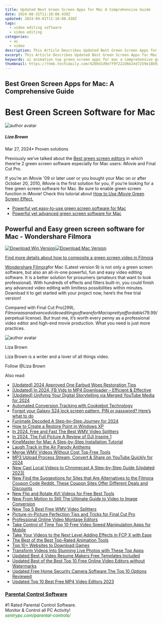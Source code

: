 ```yaml
---
title: Updated Best Green Screen Apps for Mac A Comprehensive Guide
date: 2024-08-31T11:10:08.430Z
updated: 2024-09-01T11:10:08.430Z
tags: 
  - video editing software
  - video editing
categories: 
  - ai
  - video
description: This Article Describes Updated Best Green Screen Apps for Mac A Comprehensive Guide
excerpt: This Article Describes Updated Best Green Screen Apps for Mac A Comprehensive Guide
keywords: ai animation top green screen apps for mac a comprehensive guide,the best free mov movie editors a comprehensive guide,vllo for mac a comprehensive guide to downloads and substitutes,whats the best green screen app for mac weve got the answer,best green screen apps for mac a comprehensive guide,best free green screen apps for mobile devices updated 2023,top green screen apps for mac a comprehensive guide
thumbnail: https://thmb.techidaily.com/4286d1d9e7f9f222d6b24d7259e18b93ce578dc75aedffe72b83d7d3b1179de6.jpg
---
```


## Best Green Screen Apps for Mac: A Comprehensive Guide

# Best Green Screen Software for Mac

![author avatar](https://lh5.googleusercontent.com/-AIMmjowaFs4/AAAAAAAAAAI/AAAAAAAAABc/Y5UmwDaI7HU/s250-c-k/photo.jpg)

##### Liza Brown

 Mar 27, 2024• Proven solutions

Previously we’ve talked about the [Best green screen editors](https://tools.techidaily.com/wondershare/filmora/download/) in which there’re 2 green screen software especially for Mac users: iMovie and Final Cut Pro.

If you’re an iMovie '09 or later user or you bought your Mac on or after October 20, 2010, iMovie is the first solution for you, if you’re looking for a free green screen software for Mac. Be sure to enable green screen function in iMovie! Check this tutorial about [How to Use iMovie Green Screen Effect.](https://tools.techidaily.com/wondershare/filmora/download/)

* [Powerful yet easy-to-use green screen software for Mac](#part1)
* [Powerful yet advanced green screen software for Mac](#part2)

## Powerful and Easy green screen software for Mac - Wondershare Filmora

[![Download Win Version](https://images.wondershare.com/filmora/guide/download-btn-win.jpg)](https://tools.techidaily.com/wondershare/filmora/download/)[![Download Mac Version](https://images.wondershare.com/filmora/guide/download-btn-mac.jpg)](https://tools.techidaily.com/wondershare/filmora/download/)

[Find more details about how to composite a green screen video in Filmora](https://tools.techidaily.com/wondershare/filmora/download/)

[Wondershare Filmora](https://tools.techidaily.com/wondershare/filmora/download/)for Mac (Latest version 9) is not only a green screen software, but also an all-in-one powerful, fun and easy video editing software. It is a better solution for prosumers (amateurs that want to look professional). With hundreds of effects and filters built-in, you could finish any advanced video editing with limitless possibilities within minutes. Download it to get started with your project now, here’s the free trial version!

Compared with Final Cut Pro($299), Filmora as an advanced video editing software for Mac is pretty affordable ($79.99/perpetual license). But trust me, it’s worth every penny as a professional video editor and high-end movie production. What you need is just more practices.

![author avatar](https://lh5.googleusercontent.com/-AIMmjowaFs4/AAAAAAAAAAI/AAAAAAAAABc/Y5UmwDaI7HU/s250-c-k/photo.jpg)

Liza Brown

Liza Brown is a writer and a lover of all things video.

Follow @Liza Brown

<span class="atpl-alsoreadstyle">Also read:</span>
<div><ul>
<li><a href="https://fox-friendly.techidaily.com/updated-2024-approved-one-earbud-woes-restoration-tips/"><u>[Updated] 2024 Approved  One Earbud Woes  Restoration Tips</u></a></li>
<li><a href="https://facebook-video-recording.techidaily.com/updated-in-2024-fb-vids-to-mp4-downloader-efficient-and-effective/"><u>[Updated] In 2024, FB Vids to MP4 Downloader – Efficient & Effective</u></a></li>
<li><a href="https://youtube-blog.techidaily.com/ed-unifying-your-digital-storytelling-via-merged-youtube-media-for-2024/"><u>[Updated] Unifying Your Digital Storytelling via Merged YouTube Media for 2024</u></a></li>
<li><a href="https://data-safeguard.techidaily.com/automated-conversion-tracking-with-cookiebot-technology/"><u>Automated Conversion Tracking with Cookiebot Technology</u></a></li>
<li><a href="https://phone-solutions.techidaily.com/forgot-your-galaxy-s24-lock-screen-pattern-pin-or-password-here-s-what-to-do-by-drfone-android-unlock-android-unlock/"><u>Forgot your Galaxy S24 lock screen pattern, PIN or password? Here’s what to do</u></a></li>
<li><a href="https://vp-tips.techidaily.com/funimate-decoded-a-step-by-step-journey-for-2024/"><u>Funimate Decoded  A Step-by-Step Journey for 2024</u></a></li>
<li><a href="https://tech-hub.techidaily.com/how-to-create-a-restore-point-in-windows-xp/"><u>How to Create a Restore Point in Windows XP</u></a></li>
<li><a href="https://ai-vdieo-software.techidaily.com/in-2024-free-and-fast-the-best-wmv-video-splitters/"><u>In 2024, Free and Fast The Best WMV Video Splitters</u></a></li>
<li><a href="https://some-guidance.techidaily.com/in-2024-the-full-picture-a-review-of-dji-inspire-1/"><u>In 2024, The Full Picture  A Review of DJI Inspire 1</u></a></li>
<li><a href="https://ai-vdieo-software.techidaily.com/kinemaster-for-mac-a-step-by-step-installation-tutorial/"><u>KineMaster for Mac A Step-by-Step Installation Tutorial</u></a></li>
<li><a href="https://youtube-blog.techidaily.com/-track-in-the-air-parody-anthems/"><u>Laugh Track in the Air  Parody Anthems</u></a></li>
<li><a href="https://ai-vdieo-software.techidaily.com/merge-wmv-videos-without-cost-top-free-tools/"><u>Merge WMV Videos Without Cost Top Free Tools</u></a></li>
<li><a href="https://youtube-stream.techidaily.com/mp3-upload-process-stream-convert-and-share-on-youtube-quickly-for-2024/"><u>MP3 Upload Process  Stream, Convert & Share on YouTube Quickly for 2024</u></a></li>
<li><a href="https://ai-vdieo-software.techidaily.com/new-cast-local-videos-to-chromecast-a-step-by-step-guide-updated-2023/"><u>New Cast Local Videos to Chromecast A Step-by-Step Guide (Updated 2023)</u></a></li>
<li><a href="https://ai-vdieo-software.techidaily.com/new-find-the-suggestions-for-sites-that-are-alternatives-to-the-filmora-coupon-code-reddit-these-coupon-sites-offer-different-deals-and-discounts/"><u>New Find the Suggestions for Sites that Are Alternatives to the Filmora Coupon Code Reddit. These Coupon Sites Offer Different Deals and Discounts</u></a></li>
<li><a href="https://ai-vdieo-software.techidaily.com/new-flip-and-rotate-avi-videos-for-free-best-tools/"><u>New Flip and Rotate AVI Videos for Free Best Tools</u></a></li>
<li><a href="https://ai-vdieo-software.techidaily.com/new-from-motion-to-still-the-ultimate-guide-to-video-to-image-conversion/"><u>New From Motion to Still The Ultimate Guide to Video to Image Conversion</u></a></li>
<li><a href="https://ai-vdieo-software.techidaily.com/new-top-5-best-free-wmv-video-splitters/"><u>New Top 5 Best Free WMV Video Splitters</u></a></li>
<li><a href="https://ai-vdieo-software.techidaily.com/picture-in-picture-perfection-tips-and-tricks-for-final-cut-pro/"><u>Picture-in-Picture Perfection Tips and Tricks for Final Cut Pro</u></a></li>
<li><a href="https://ai-vdieo-software.techidaily.com/professional-online-video-montage-editors/"><u>Professional Online Video Montage Editors</u></a></li>
<li><a href="https://ai-vdieo-software.techidaily.com/take-control-of-time-top-10-free-video-speed-manipulation-apps-for-mobile/"><u>Take Control of Time Top 10 Free Video Speed Manipulation Apps for Mobile</u></a></li>
<li><a href="https://ai-vdieo-software.techidaily.com/take-your-videos-to-the-next-level-adding-effects-in-fcp-x-with-ease/"><u>Take Your Videos to the Next Level Adding Effects in FCP X with Ease</u></a></li>
<li><a href="https://ai-vdieo-software.techidaily.com/the-best-of-the-best-top-rated-animation-tools/"><u>The Best of the Best Top-Rated Animation Tools</u></a></li>
<li><a href="https://ai-vdieo-software.techidaily.com/top-10plus-websites-to-download-games/"><u>Top 10+ Websites to Download Games</u></a></li>
<li><a href="https://ai-vdieo-software.techidaily.com/transform-videos-into-stunning-live-photos-with-these-top-apps/"><u>Transform Videos Into Stunning Live Photos with These Top Apps</u></a></li>
<li><a href="https://ai-vdieo-software.techidaily.com/updated-best-4-video-resume-makers-free-templates-included/"><u>Updated Best 4 Video Resume Makers Free Templates Included</u></a></li>
<li><a href="https://ai-vdieo-software.techidaily.com/updated-best-of-the-best-top-10-free-online-video-editors-without-watermarks/"><u>Updated Best of the Best Top 10 Free Online Video Editors without Watermarks</u></a></li>
<li><a href="https://ai-vdieo-software.techidaily.com/updated-free-home-security-camera-software-the-top-10-options-reviewed/"><u>Updated Free Home Security Camera Software The Top 10 Options Reviewed</u></a></li>
<li><a href="https://ai-vdieo-software.techidaily.com/updated-top-10-best-free-mp4-video-editors-2023/"><u>Updated Top 10 Best Free MP4 Video Editors 2023</u></a></li>
</ul></div>

<ins class="adsbygoogle"
      style="display:block"
      data-ad-client="ca-pub-7571918770474297"
      data-ad-slot="8358498916"
      data-ad-format="auto"
      data-full-width-responsive="true"></ins>
<!-- affiliate ads begin -->
<h3 id="200610"><a href="https://sentrypc.7eer.net/c/5597632/200610/3022">Parental Control Software</a></h3>
<span class="text-ad-content">
	#1 Rated Parental Control Software.<br/>
	Monitor & Control all PC Activity!<br/>
		<cite style="color:green">sentrypc.com/parental-controls/</cite>
	</span><img height="0" width="0" src="https://sentrypc.7eer.net/i/5597632/200610/3022" style="position:absolute;visibility:hidden;" border="0" />
<!-- affiliate ads end -->